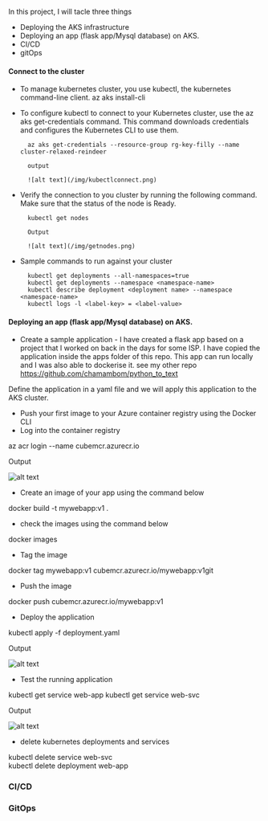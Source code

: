 In this project, I will tacle three things 

- Deploying the AKS infrastructure 
- Deploying an app (flask app/Mysql database) on AKS.
- CI/CD 
- gitOps


#### Connect to the cluster 

- To manage kubernetes cluster, you use kubectl, the kubernetes command-line client. 
        az aks install-cli

- To configure kubectl to connect to your Kubernetes cluster, use the az aks get-credentials command. This command downloads credentials and configures the Kubernetes CLI to use them.

        az aks get-credentials --resource-group rg-key-filly --name cluster-relaxed-reindeer

        output

        ![alt text](/img/kubectlconnect.png)

- Verify the connection to you cluster by running the following command. Make sure that the status of the node is Ready.

        kubectl get nodes

        Output 

        ![alt text](/img/getnodes.png)

- Sample commands to run against your cluster 

        kubectl get deployments --all-namespaces=true
        kubectl get deployments --namespace <namespace-name>
        kubectl describe deployment <deployment name> --namespace <namespace-name>
        kubectl logs -l <label-key> = <label-value>

#### Deploying an app (flask app/Mysql database) on AKS.

- Create a sample application - I have created a flask app based on a project that I worked on back in the days for some ISP. I have copied the application inside the apps folder of this repo. This app can run locally and I was also able to dockerise it. see my other repo https://github.com/chamambom/python_to_text 

Define the application in a yaml file and we will apply this application to the AKS cluster.

- Push your first image to your Azure container registry using the Docker CLI
- Log into the container registry 

az acr login --name cubemcr.azurecr.io

Output 

![alt text](/img/logintocr.png)

- Create an image of your app using the command below 

docker build -t mywebapp:v1 .

- check the images using the command below 

docker images

- Tag the image 

docker tag mywebapp:v1 cubemcr.azurecr.io/mywebapp:v1git 

- Push the image

docker push cubemcr.azurecr.io/mywebapp:v1

- Deploy the application

kubectl apply -f deployment.yaml

Output 

![alt text](/img/deploy.png)

- Test the running application

kubectl get service web-app
kubectl get service web-svc

Output 

![alt text](/img/delete.png)

- delete kubernetes deployments and services

kubectl delete  service  web-svc  
kubectl delete  deployment   web-app



### CI/CD

### GitOps